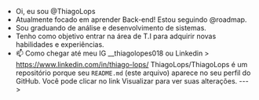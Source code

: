 - Oi, eu sou @ThiagoLops
- Atualmente focado em aprender Back-end! Estou seguindo @roadmap. 
- Sou graduando de análise e desenvolvimento de sistemas.
- Tenho como objetivo entrar na área de T.I para adquirir novas habilidades e experiências. 
- 📫 Como chegar até meu IG __thiagolopes018 ou Linkedin > https://www.linkedin.com/in/thiago-lops/
ThiagoLops/ThiagoLops é um repositório porque seu `README.md` (este arquivo) aparece no seu perfil do GitHub.
Você pode clicar no link Visualizar para ver suas alterações.
--->
